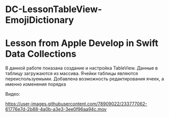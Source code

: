 # DC-LessonTableView-EmojiDictionary
# Lesson from Apple Develop in Swift Data Collections

В данной работе показана создание и настройка TableView. Данные в таблицу загружаются из массива. 
Ячейки таблицы являются переиспользуемыми. Добавлена возможность редактирования ячеек, а именно изменения порядка

Видео:

https://user-images.githubusercontent.com/78909022/233777062-61776e7d-2b88-4a0b-a3e3-3ee0f96aa94c.mov

